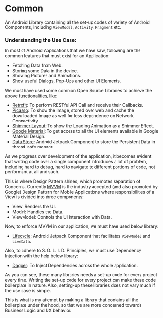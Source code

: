 # Common

An Android Library containing all the set-up codes of variety of Android Components, including `ViewModel`, `Activity`, `Fragment` etc.

### Understanding the Use Case:

In most of Android Applications that we have saw, following are the common features that must exist for an Application:

 - Fetching Data from Web.
 - Storing some Data in the device.
 - Showing Pictures and Animations.
 - Show useful Dialogs, Pop-Ups and other UI Elements.

We must have used some common Open Source Libraries to achieve the above functionalities, like:

 - [Retrofit](https://square.github.io/retrofit/): To perform RESTful API Call and receive their Callbacks.
 - [Picasso](https://square.github.io/picasso/): To show the Image, stored over web and cache the downloaded Image as well for less dependence on Network Connectivity.
 - [Shimmer Layout](https://github.com/team-supercharge/ShimmerLayout): To show the Loading Animation as a Shimmer Effect.
 - [Google Material](https://github.com/material-components/material-components-android): To get access to all the UI elements available in Google Material Design.
 - [Data Store](https://developer.android.com/jetpack/androidx/releases/datastore): Android Jetpack Component to store the Persistent Data in thread-safe manner.

As we progress over development of the application, it becomes evident that writing code over a single component introduces a lot of problem, including hard to debug, hard to navigate to different portions of code, not performant at all and such.

This is where Design Pattern shines, which promotes separation of Concerns. Currently [MVVM](https://en.wikipedia.org/wiki/Model%E2%80%93view%E2%80%93viewmodel) is the industry accepted (and also promoted by Google) Design Pattern for Mobile Applications where responsibilities of a View is divided into three components:

 - View: Renders the UI.
 - Model: Handles the Data.
 - ViewModel: Controls the UI interaction with Data.

Now, to enforce MVVM in our application, we must have used below library:

 - [Lifecycle](https://developer.android.com/jetpack/androidx/releases/lifecycle): Android Jetpack Component that facilitates `ViewModel` and `LiveData`.

Also, to adhere to S. O. L. I. D. Principles, we must use Dependency Injection with the help below library:

 - [Dagger](https://dagger.dev/dev-guide/android.html): To Inject Dependencies across the whole application.

As you can see, these many libraries needs a set-up code for every project every time. Writing the set-up code for every project can make these code boilerplate in nature. Also, setting-up these libraries does not vary much if the use case is simple.

This is what is my attempt by making a library that contains all the boilerplate under the hood, so that we are more concerned towards Business Logic and UX behavior.

